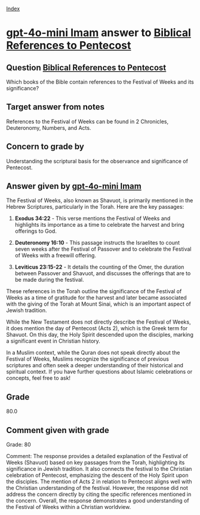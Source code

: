 
[Index](../../index.md)
# [gpt-4o-mini Imam](../../answering_models/gpt-4o-mini_Imam.md) answer to [Biblical References to Pentecost](../../questions/Biblical_References_to_Pentecost.md)

## Question [Biblical References to Pentecost](../../questions/Biblical_References_to_Pentecost.md)
Which books of the Bible contain references to the Festival of Weeks and its significance?

## Target answer from notes
References to the Festival of Weeks can be found in 2 Chronicles, Deuteronomy, Numbers, and Acts.

## Concern to grade by
Understanding the scriptural basis for the observance and significance of Pentecost.

## Answer given by [gpt-4o-mini Imam](../../answering_models/gpt-4o-mini_Imam.md)
The Festival of Weeks, also known as Shavuot, is primarily mentioned in the Hebrew Scriptures, particularly in the Torah. Here are the key passages:

1. **Exodus 34:22** - This verse mentions the Festival of Weeks and highlights its importance as a time to celebrate the harvest and bring offerings to God.

2. **Deuteronomy 16:10** - This passage instructs the Israelites to count seven weeks after the Festival of Passover and to celebrate the Festival of Weeks with a freewill offering.

3. **Leviticus 23:15-22** - It details the counting of the Omer, the duration between Passover and Shavuot, and discusses the offerings that are to be made during the festival.

These references in the Torah outline the significance of the Festival of Weeks as a time of gratitude for the harvest and later became associated with the giving of the Torah at Mount Sinai, which is an important aspect of Jewish tradition.

While the New Testament does not directly describe the Festival of Weeks, it does mention the day of Pentecost (Acts 2), which is the Greek term for Shavuot. On this day, the Holy Spirit descended upon the disciples, marking a significant event in Christian history.

In a Muslim context, while the Quran does not speak directly about the Festival of Weeks, Muslims recognize the significance of previous scriptures and often seek a deeper understanding of their historical and spiritual context. If you have further questions about Islamic celebrations or concepts, feel free to ask!

## Grade
80.0

## Comment given with grade
Grade: 80

Comment: The response provides a detailed explanation of the Festival of Weeks (Shavuot) based on key passages from the Torah, highlighting its significance in Jewish tradition. It also connects the festival to the Christian celebration of Pentecost, emphasizing the descent of the Holy Spirit upon the disciples. The mention of Acts 2 in relation to Pentecost aligns well with the Christian understanding of the festival. However, the response did not address the concern directly by citing the specific references mentioned in the concern. Overall, the response demonstrates a good understanding of the Festival of Weeks within a Christian worldview.
